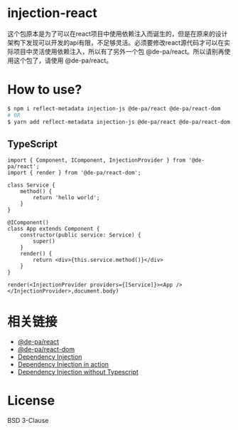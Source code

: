 # injection-react

这个包原本是为了可以在react项目中使用依赖注入而诞生的，但是在原来的设计架构下发现可以开发的api有限，不足够灵活。必须要修改react源代码才可以在实际项目中灵活使用依赖注入，所以有了另外一个包 @de-pa/react。所以请别再使用这个包了，请使用 @de-pa/react。

# How to use?

```sh
$ npm i reflect-metadata injection-js @de-pa/react @de-pa/react-dom
# OR
$ yarn add reflect-metadata injection-js @de-pa/react @de-pa/react-dom
```

## TypeScript

```tsx
import { Component, IComponent, InjectionProvider } from '@de-pa/react';
import { render } from '@de-pa/react-dom';

class Service {
    method() {
        return 'hello world';
    }
}

@IComponent()
class App extends Component {
    constructor(public service: Service) {
        super()
    }
    render() {
        return <div>{this.service.method()}</div>
    }
}

render(<InjectionProvider providers={[Service]}><App /></InjectionProvider>,document.body)
```

# 相关链接

- [@de-pa/react](https://www.npmjs.com/package/@de-pa/react)
- [@de-pa/react-dom](https://www.npmjs.com/package/@de-pa/react-dom)
- [Dependency Injection](https://v4.angular.io/guide/dependency-injection)
- [Dependency Injection in action](https://v4.angular.io/guide/dependency-injection-in-action)
- [Dependency Injection without Typescript](https://v2.angular.io/docs/ts/latest/cookbook/ts-to-js.html#!#dependency-injection)


# License

BSD 3-Clause